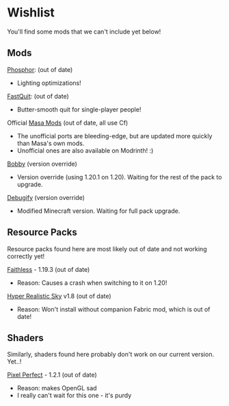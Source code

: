# Wishlist

You'll find some mods that we can't include yet below!

## Mods

[Phosphor](https://modrinth.com/mod/phosphor): (out of date)

- Lighting optimizations!

[FastQuit](https://modrinth.com/mod/fastquit): (out of date)

- Butter-smooth quit for single-player people!

Official [Masa Mods](https://modrinth.com/modpack/kosmolot-unofficial-masa-mods/version/1.20+ksm.3) (out of date, all use Cf)

- The unofficial ports are bleeding-edge, but are updated more quickly than Masa's own mods.
- Unofficial ones are also available on Modrinth! :)

[Bobby](https://modrinth.com/mod/bobby) (version override)

- Version override (using 1.20.1 on 1.20). Waiting for the rest of the pack to upgrade.

[Debugify](https://github.com/isXander/Debugify/issues/258) (version override)

- Modified Minecraft version. Waiting for full pack upgrade.

## Resource Packs

Resource packs found here are most likely out of date and not working correctly yet!

[Faithless](https://modrinth.com/resourcepack/faithless/gallery) - 1.19.3 (out of date)

- Reason: Causes a crash when switching to it on 1.20!

[Hyper Realistic Sky](https://modrinth.com/resourcepack/hyper-realistic-sky) v1.8 (out of date)

- Reason: Won't install without companion Fabric mod, which is out of date!

## Shaders

Similarly, shaders found here probably don't work on our current version. Yet..!

[Pixel Perfect](https://modrinth.com/shader/pixel-perfect/gallery) - 1.2.1 (out of date)

- Reason: makes OpenGL sad
- I really can't wait for this one - it's purdy
